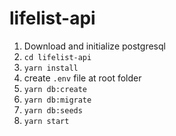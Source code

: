 # lifelist-api

1. Download and initialize postgresql
2. `cd lifelist-api`
3. `yarn install`
4. create `.env` file at root folder
5. `yarn db:create`
6. `yarn db:migrate`
7. `yarn db:seeds`
8. `yarn start`

